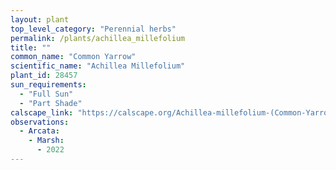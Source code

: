 ```yaml
---
layout: plant                                                              
top_level_category: "Perennial herbs"
permalink: /plants/achillea_millefolium
title: ""
common_name: "Common Yarrow"
scientific_name: "Achillea Millefolium"
plant_id: 28457
sun_requirements:
  - "Full Sun"
  - "Part Shade"
calscape_link: "https://calscape.org/Achillea-millefolium-(Common-Yarrow)"
observations: 
  - Arcata:
    - Marsh:
      - 2022
---
```


